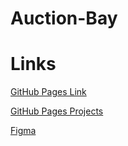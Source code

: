 # Auction-Bay

# Links
[GitHub Pages Link](https://darthcoursucant.github.io/Auction-Bay/)

[GitHub Pages Projects](https://github.com/users/DarthCoursucant/projects/14)

[Figma](https://www.figma.com/design/OBDzgymj65xFDQGAV7qvj8/Untitled?node-id=0-1&t=xBI4rBtsM76bJZCh-1)